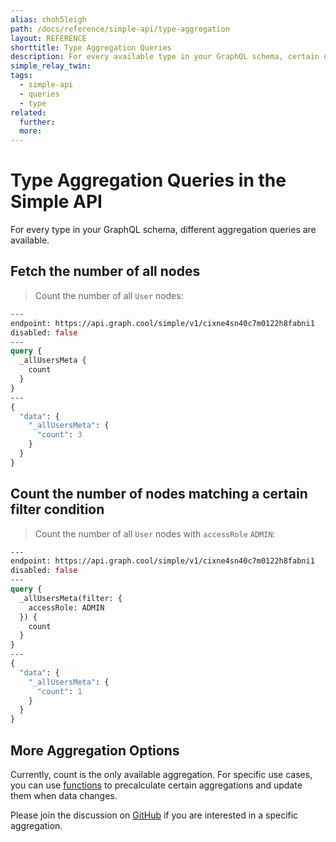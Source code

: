 ```yaml
---
alias: choh5leigh
path: /docs/reference/simple-api/type-aggregation
layout: REFERENCE
shorttitle: Type Aggregation Queries
description: For every available type in your GraphQL schema, certain queries are automatically generated.
simple_relay_twin:
tags:
  - simple-api
  - queries
  - type
related:
  further:
  more:
---
```


# Type Aggregation Queries in the Simple API

For every type in your GraphQL schema, different aggregation queries are available.

## Fetch the number of all nodes

> Count the number of all `User` nodes:

```graphql
---
endpoint: https://api.graph.cool/simple/v1/cixne4sn40c7m0122h8fabni1
disabled: false
---
query {
  _allUsersMeta {
    count
  }
}
---
{
  "data": {
    "_allUsersMeta": {
      "count": 3
    }
  }
}
```

## Count the number of nodes matching a certain filter condition

> Count the number of all `User` nodes with `accessRole` `ADMIN`:

```graphql
---
endpoint: https://api.graph.cool/simple/v1/cixne4sn40c7m0122h8fabni1
disabled: false
---
query {
  _allUsersMeta(filter: {
    accessRole: ADMIN
  }) {
    count
  }
}
---
{
  "data": {
    "_allUsersMeta": {
      "count": 1
    }
  }
}
```

## More Aggregation Options

Currently, count is the only available aggregation. For specific use cases, you can use [functions]() to precalculate certain aggregations and update them when data changes.

Please join the discussion on [GitHub](https://github.com/graphcool/feature-requests/issues/70) if you are interested in a specific aggregation.
